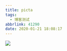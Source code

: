 ```yaml
---
title: picta
tags:
  - 博客测试
abbrlink: 41290
date: 2020-01-21 18:08:17
---
```


![](https://raw.githubusercontent.com/SFY-123/PicBed/master/touxiang.jpeg)